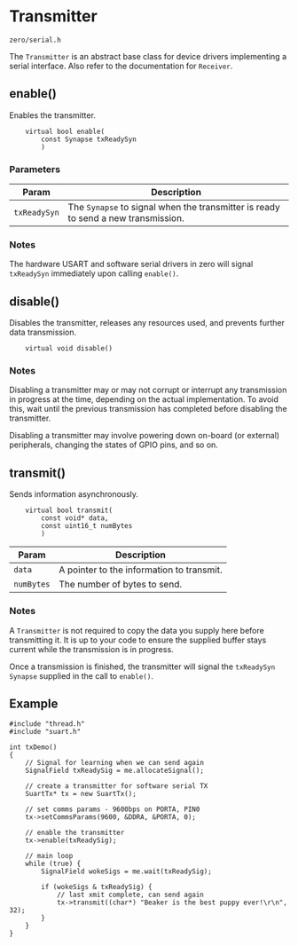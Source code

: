 # Transmitter
```zero/serial.h```

The ```Transmitter``` is an abstract base class for device drivers implementing a serial interface. Also refer to the documentation for ```Receiver```.

## enable()
Enables the transmitter.
```
    virtual bool enable(
        const Synapse txReadySyn
        )
```

### Parameters
|Param|Description|
|-----|-----------|
|```txReadySyn```|The ```Synapse``` to signal when the transmitter is ready to send a new transmission.|

### Notes
The hardware USART and software serial drivers in zero will signal ```txReadySyn``` immediately upon calling ```enable()```.

## disable()
Disables the transmitter, releases any resources used, and prevents further data transmission.
```
    virtual void disable()
```
### Notes
Disabling a transmitter may or may not corrupt or interrupt any transmission in progress at the time, depending on the actual implementation. To avoid this, wait until the previous transmission has completed before disabling the transmitter.

Disabling a transmitter may involve powering down on-board (or external) peripherals, changing the states of GPIO pins, and so on.

## transmit()
Sends information asynchronously.
```
    virtual bool transmit(
        const void* data,
        const uint16_t numBytes
        )
```
|Param|Description|
|-----|-----------|
|```data```|A pointer to the information to transmit.|
|```numBytes```|The number of bytes to send.|
### Notes
A ```Transmitter``` is not required to copy the data you supply here before transmitting it. It is up to your code to ensure the supplied buffer stays current while the transmission is in progress.

Once a transmission is finished, the transmitter will signal the ```txReadySyn``` ```Synapse``` supplied in the call to ```enable()```.

## Example
```
#include "thread.h"
#include "suart.h"

int txDemo()
{
    // Signal for learning when we can send again
    SignalField txReadySig = me.allocateSignal();

    // create a transmitter for software serial TX
    SuartTx* tx = new SuartTx();

    // set comms params - 9600bps on PORTA, PIN0
    tx->setCommsParams(9600, &DDRA, &PORTA, 0);

    // enable the transmitter
    tx->enable(txReadySig);

    // main loop
    while (true) {
        SignalField wokeSigs = me.wait(txReadySig);
    
        if (wokeSigs & txReadySig) {
            // last xmit complete, can send again
            tx->transmit((char*) "Beaker is the best puppy ever!\r\n", 32);
        }
    }
}
```